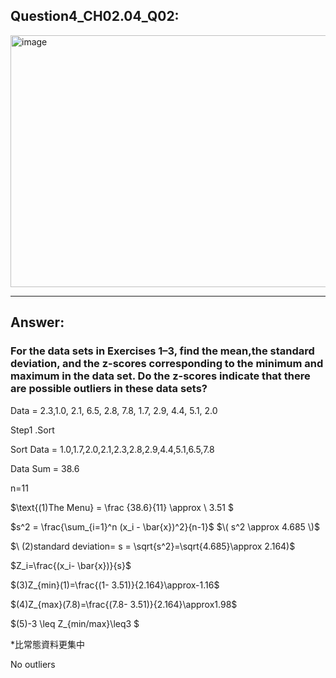 ## Question4_CH02.04_Q02:
<img width="559" height="403" alt="image" src="https://github.com/user-attachments/assets/19db4141-4c59-486b-8dac-16013e9cfaaa" />




---
## Answer:
### For the data sets in Exercises 1–3, find the mean,the standard deviation, and the z-scores corresponding to the minimum and maximum in the data set. Do the z-scores indicate that there are possible outliers in these data sets?

Data =   2.3,1.0, 2.1, 6.5, 2.8, 7.8, 1.7, 2.9, 4.4, 5.1, 2.0

Step1 .Sort

Sort Data = 1.0,1.7,2.0,2.1,2.3,2.8,2.9,4.4,5.1,6.5,7.8

Data Sum = 38.6

n=11

$\text{(1)The Menu} = \frac {38.6}{11} \approx \ 3.51 $

$s^2 = \frac{\sum_{i=1}^n (x_i - \bar{x})^2}{n-1}$
$\( s^2 \approx 4.685 \)$

$\ (2)standard deviation= s = \sqrt{s^2}=\sqrt{4.685}\approx 2.164)$

$Z_i=\frac{(x_i- \bar{x})}{s}$

$(3)Z_{min}(1)=\frac{(1- 3.51)}{2.164}\approx-1.16$

$(4)Z_{max}(7.8)=\frac{(7.8- 3.51)}{2.164}\approx1.98$

$(5)-3 \leq Z_{min/max}\leq3 $

*比常態資料更集中

No outliers
